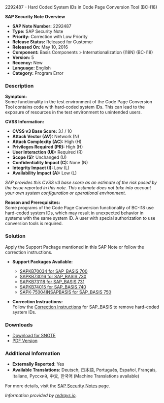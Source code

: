 2292487 - Hard Coded System IDs in Code Page Conversion Tool (BC-I18)

**SAP Security Note Overview**

- **SAP Note Number:** 2292487
- **Type:** SAP Security Note
- **Priority:** Correction with Low Priority
- **Release Status:** Released for Customer
- **Released On:** May 10, 2016
- **Component:** Basis Components > Internationalization (I18N) (BC-I18)
- **Version:** 5
- **Recency:** New
- **Language:** English
- **Category:** Program Error

### **Description**

**Symptom:**  
Some functionality in the test environment of the Code Page Conversion Tool contains code with hard-coded system IDs. This can lead to the exposure of resources in the test environment to unintended users.

**CVSS Information:**  
- **CVSS v3 Base Score:** 3.1 / 10
- **Attack Vector (AV):** Network (N)  
- **Attack Complexity (AC):** High (H)  
- **Privileges Required (PR):** High (H)  
- **User Interaction (UI):** Required (R)  
- **Scope (S):** Unchanged (U)  
- **Confidentiality Impact (C):** None (N)  
- **Integrity Impact (I):** Low (L)  
- **Availability Impact (A):** Low (L)  

*SAP provides this CVSS v3 base score as an estimate of the risk posed by the issue reported in this note. This estimate does not take into account your own system configuration or operational environment.*

**Reason and Prerequisites:**  
Some programs of the Code Page Conversion functionality of BC-I18 use hard-coded system IDs, which may result in unexpected behavior in systems with the same system ID. A user with special authorization to use conversion tools is required.

### **Solution**

Apply the Support Package mentioned in this SAP Note or follow the correction instructions.

- **Support Packages Available:**
  - [SAPKB70034 for SAP_BASIS 700](https://me.sap.com/supportpackage/SAPKB70034)
  - [SAPKB73016 for SAP_BASIS 730](https://me.sap.com/supportpackage/SAPKB73016)
  - [SAPKB73118 for SAP_BASIS 731](https://me.sap.com/supportpackage/SAPKB73118)
  - [SAPKB74015 for SAP_BASIS 740](https://me.sap.com/supportpackage/SAPKB74015)
  - [SAPK-75004INSAPBASIS for SAP_BASIS 750](https://me.sap.com/supportpackage/SAPK-75004INSAPBASIS)

- **Correction Instructions:**  
  Follow the [Correction Instructions](https://me.sap.com/corrins/0002292487/41) for SAP_BASIS to remove hard-coded system IDs.

### **Downloads**

- [Download for SNOTE](https://notesdownloads.sap.com/note/0040000013549612017)
- [PDF Version](https://userapps.support.sap.com/sap/support/sfm/notes/print/0002292487?language=en-US&token=83DCC3DFEFDB06FB9AA6D544DF620D50)

### **Additional Information**

- **Externally Reported:** Yes
- **Available Translations:** Deutsch, 日本語, Português, Español, Français, Italiano, Русский, 中文, 한국어 (Machine Translations available)

For more details, visit the [SAP Security Notes](https://me.sap.com/securitynotes) page.

*Information provided by [redrays.io](https://redrays.io).*